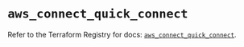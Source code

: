 # `aws_connect_quick_connect`

Refer to the Terraform Registry for docs: [`aws_connect_quick_connect`](https://registry.terraform.io/providers/hashicorp/aws/5.36.0/docs/resources/connect_quick_connect).
